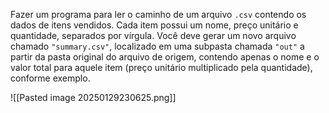 Fazer um programa para ler o caminho de um arquivo `.csv` contendo os dados de itens vendidos. Cada item possui um nome, preço unitário e quantidade, separados por vírgula. Você deve gerar um novo arquivo chamado `"summary.csv"`, localizado em uma subpasta chamada `"out"` a partir da pasta original do arquivo de origem, contendo apenas o nome e o valor total para aquele item (preço unitário multiplicado pela quantidade), conforme exemplo.

![[Pasted image 20250129230625.png]]


